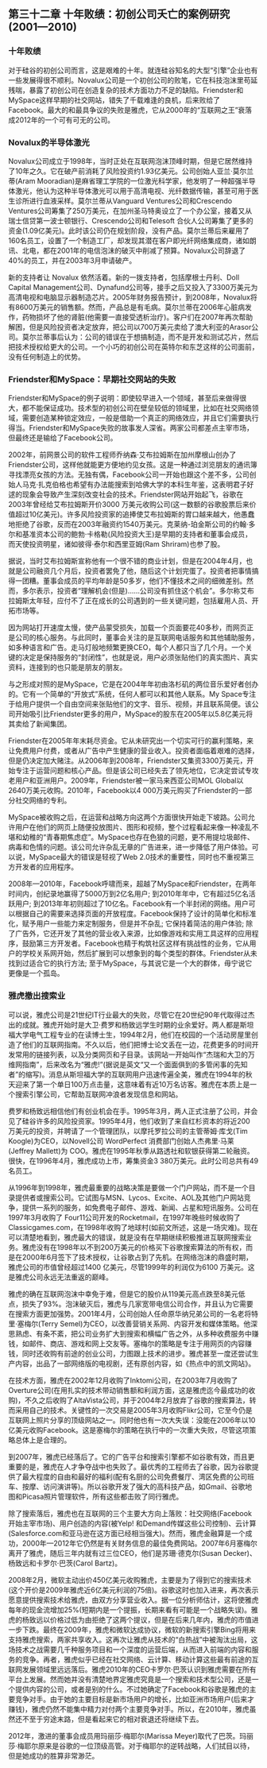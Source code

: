 ## 第三十二章 十年败绩：初创公司夭亡的案例研究(2001—2010)

### 十年败绩

对于硅谷的初创公司而言，这是艰难的十年。就连硅谷知名的大型“引擎”企业也有一些发展得很不顺利。Novalux公司是一个初创公司的败笔，它在科技泡沫里苟延残喘，暴露了初创公司在创造复杂的技术方面功力不足的缺陷。Friendster和MySpace这样早期的社交网站，错失了千载难逢的良机，后来败给了Facebook。最大的和最具争议的失败是雅虎，它从2000年的“互联网之王”衰落成2012年的一个可有可无的公司。

### Novalux的半导体激光

Novalux公司成立于1998年，当时正处在互联网泡沫顶峰时期，但是它居然维持了10年之久。它在破产前消耗了风险投资约1.93亿美元。公司创始人亚兰·莫尔兰蒂(Aram Mooradian)是麻省理工学院的一位激光科学家，他发明了一种超强半导体激光，他认为这种半导体激光可以用于高清电视、光纤数据传输，甚至可用于医生诊所进行血液采样。莫尔兰蒂从Vanguard Ventures公司和Crescendo Ventures公司筹集了250万美元，在加州圣马特奥设立了一个办公室，接着又从瑞士信贷第一波士顿银行、Crescendo公司和Telesoft 合伙人公司筹集了更多的资金(1.09亿美元)。此时该公司仍在规划阶段，没有产品。莫尔兰蒂后来雇用了160名员工，设置了一个制造工厂，却发现其潜在客户即光纤网络集成商，诸如朗讯、北电，都在2001年的电信泡沫的破灭中削减了预算。Novalux公司辞退了40%的员工，并在2003年3月申请破产。

新的支持者让 Novalux 依然活着。新的一拨支持者，包括摩根士丹利、Doll Capital Management公司、Dynafund公司等，接手之后又投入了3300万美元为高清电视和电脑显示器制造芯片。2005年财务报告预计，到2008年，Novalux将有8600万美元的销售额。然而，产品总是有毛病。莫尔兰蒂在2006年心脏病发作，药物损坏了他的肾脏(他需要一直接受透析治疗)。客户们在2007年再次帮助解困，但是风险投资者决定放弃，把公司以700万美元卖给了澳大利亚的Arasor公司。莫尔兰蒂事后认为：公司的错误在于想搞制造，而不是开发和测试芯片，然后把技术授权给更大的公司。一个小巧的初创公司在英特尔和东芝这样的公司面前，没有任何制造上的优势。

### Friendster和MySpace：早期社交网站的失败

Friendster和MySpace的例子说明：即使较早进入一个领域，甚至后来做得很大，都不能保证成功。技术型的初创公司在壁垒较低的领域里，比如在社交网络领域，需要创造某种锁定效应，一般是借助一个真正的网络效应，并且它们需要执行得当。Friendster和MySpace失败的故事发人深省。两家公司都差点主宰市场，但最终还是输给了Facebook公司。

2002年，前网景公司的软件工程师乔纳森·艾布拉姆斯在加州摩根山创办了Friendster公司，这样他就能更方便地约见女孩。这是一种通过浏览朋友的通讯簿寻找漂亮女孩的方法。无独有偶，Facebook公司一开始也跟这个差不多，公司创始人马克·扎克伯格也希望有办法能搜索到哈佛大学的本科生年鉴，这表明君子好逑的现象会导致产生深刻改变社会的技术。Friendster网站开始起飞，谷歌在2003年曾经给艾布拉姆斯开价3000 万美元收购公司(这一数额的谷歌股票后来价值超过10亿美元)。许多风险投资家的追捧使艾布拉姆斯的胃口越来越大，他愚蠢地拒绝了谷歌，反而在2003年融资约1540万美元。克莱纳-珀金斯公司的约翰·多尔和基准资本公司的鲍勃·卡格勒(风险投资大王)是早期的支持者和董事会成员，而天使投资明星，诸如彼得·泰尔和西里亚姆(Ram Shriram)也参了股。

据说，当时艾布拉姆斯宣称他有一个很不错的商业计划，但是在2004年4月，也就是公司融资几个月后，投资者罢免了他，随后这个计划完蛋了。投资者把事情搞得一团糟。董事会成员的平均年龄是50多岁，他们不懂技术之间的细微差别。然而，多尔表示，投资者“理解机会(但是)……公司没有抓住这个机会”。多尔称艾布拉姆斯太年轻，应付不了正在成长的公司遇到的一些关键问题，包括雇用人员、开拓市场等。

因为网站打开速度太慢，使产品蒙受损失，加载一个页面要花40多秒，而网页正是公司的核心服务。与此同时，董事会关注的是互联网电话服务和其他辅助服务，如多种语言和广告。走马灯般地频繁更换CEO，每个人都只当了几个月。一个关键的决定是保持服务的“封闭性”，也就是说，用户必须张贴他们的真实图片、真实资料，连接到的也只能是朋友的朋友。

与之形成对照的是MySpace，它是在2004年年初由洛杉矶的两位音乐爱好者创办的。它有一个简单的“开放式”系统，任何人都可以和其他人联系。My Space专注于给用户提供一个自由空间来张贴他们的文字、音乐、视频，并且联系简便。该公司开始吸引比Friendster更多的用户，MySpace的股东在2005年以5.8亿美元将其卖给了新闻集团。

Friendster在2005年年末耗尽资金。它从未研究出一个切实可行的赢利策略，来让免费用户付费，或者从广告中产生健康的营业收入。投资者面临着艰难的选择，但是仍决定加大赌注。从2006年到2008年，Friendster又集资3300万美元，开始专注于运营问题和核心产品。但是该公司已经失去了领先地位，它决定尝试专攻老用户和亚洲用户。2009年，Friendster被一家马来西亚公司MOL Global以2640万美元收购。2010年，Facebook以4 000万美元购买了Friendster的一部分社交网络的专利。

MySpace被收购之后，在运营和战略方向这两个方面很快开始走下坡路。公司允许用户在他们的网页上随便投放图片、图形和视频，整个过程看起来像一种凌乱不堪和幼稚的“青春期焦虑症”。MySpace也存在色狼的问题，更不用提垃圾邮件、病毒和色情的问题。该公司允许杂乱无章的广告进来，进一步降低了用户体验。可以说，MySpace最大的错误是轻视了Web 2.0技术的重要性，同时也不重视第三方开发者的应用程序。

2008年—2010年，Facebook呼啸而来，超越了MySpace和Friendster，在两年时间内，创纪录地赢得了5000万到2亿名用户; 到2010年年中，它有超过5亿名活跃用户; 到2013年年初则超过了10亿名。Facebook有一个半封闭的网络。用户可以根据自己的需要来选择页面的开放程度。Facebook保持了设计的简单化和标准化，赋予用户一些能力来定制服务，但是并不杂乱; 它保持着简洁的用户体验; 除了广告外，它还开发了其他的营业收入来源，比如像游戏和实用工具这样的应用程序，鼓励第三方开发者。Facebook也精于构筑社区这样有挑战性的业务，它从用户的学校关系网开始，然后扩展到可以想象到的每个类型的群体。Friendster从未找到过适合它的执行方法; 至于MySpace，与其说它是一个大的群体，毋宁说它更像是一个孤岛。

### 雅虎撤出搜索业

可以说，雅虎公司是21世纪IT行业最大的失败，尽管它在20世纪90年代取得过杰出的成就。雅虎开始时是大卫·费罗和杨致远学生时期的业余爱好。两人都是斯坦福大学电气工程专业的在读博士生，1994年2月，他们在校园的一个活动房屋里创造了他们的互联网指南。不久以后，他们把博士论文丢在一边，花费更多的时间开发常用的链接列表，以及分类网页和子目录。该网站一开始叫作“杰瑞和大卫的万维网指南”，后来改名为“雅虎!”(据说是英文“又一个面面俱到的多管闲事的先知者”的缩写)。消息从斯坦福大学的互联网用户迅速传遍全美，雅虎在1994年的秋天迎来了第一个单日100万点击量，这意味着有近10万名访客。雅虎在本质上是一个搜索引擎公司，它帮助互联网冲浪者发现信息和网站。

费罗和杨致远相信他们有创业机会在手。1995年3月，两人正式注册了公司，并会见了硅谷许多的风险投资家。1995年4月，他们收到了来自红杉资本的将近200 万美元的投资，并聘请了一个管理团队，以摩托罗拉公司的主管蒂姆·库戈(Tim Koogle)为CEO，以Novell公司 WordPerfect 消费部门创始人杰弗里·马莱(Jeffrey Mallett)为 COO。雅虎在1995年秋季从路透社和软银获得第二轮融资。很快，在1996年4月，雅虎成功上市，筹集资金3 380万美元。此时公司总共有49名员工。

从1996年到1998年，雅虎最重要的战略决策是要做一个门户网站，而不是一个目录提供者或搜索公司。它试图与MSN、Lycos、Excite、AOL及其他门户网站竞争，提供一系列的服务，如免费电子邮件、游戏、新闻、占星和短讯服务。公司在1997年3月收购了 Four11公司开发的Rocketmail，在1997年晚些时候收购了Classicgames.com，在1998年收购了地球村(如前文所述，这是一场灾难)。现在可以清楚地看到，雅虎最大的错误，就是没有在早期继续积极推进互联网搜索业务。雅虎没有在1998年以不到200万美元的价格买下谷歌搜索算法的所有权，而是在2000年6月签下了技术授权，让谷歌占到了先机。在网络泡沫的鼎盛时期，雅虎公司的市值曾经超过1400 亿美元，尽管1999年的利润仅为6100 万美元。这是雅虎公司永远无法重返的巅峰。

雅虎的确在互联网泡沫中幸免于难，但是它的股价从119美元高点跌至8美元低点，损失了93%。泡沫破灭后，雅虎与几家宽带电信公司合作，并且认为它需要在搜索方面更加强势。2001年4月，公司创始人任命原华纳兄弟公司的一名老将特里·塞梅尔(Terry Semel)为CEO，以改善营销关系网、内容开发和媒体策略。他深思熟虑、有条不紊，把公司业务扩大到搜索和横幅广告之外，从多种收费服务中赚钱，如邮件、商店、游戏和网上交友等。塞梅尔的策略是专注于用网页的内容赚钱，同时还收购有前途的创业公司，力图跟上技术的进步。雅虎甚至一度还尝试生产内容，出品了一部网络版的电视剧，还有原创内容，如《热点中的凯文网站》。

在技术方面，雅虎在2002年12月收购了Inktomi公司，在2003年7月收购了Overture公司(在用扎实的技术带动销售额和利润方面，这是雅虎迄今最成功的收购)，不久之后收购了AltaVista公司，并于2004年2月放弃了谷歌的搜索算法，转而采用自己的技术。关键性的一次交易是2005年3月收购Flikr公司，它至今仍是互联网上照片分享的顶级网站之一。同时他也有一次大失误：没能在2006年以10亿美元收购Facebook。这是塞梅尔的策略在执行中的一次重大失败，尽管这项策略总体上是合理的。

到2007年，雅虎已经落后了。它的广告平台和搜索引擎都不如谷歌有效，而且更重要的是，雅虎在人才争夺战中也失败了。最优秀的工程师去了谷歌，因为谷歌提供了最大程度的自由和最好的福利(配有名厨的公司免费餐厅、湾区免费的公司班车、按摩、访问演讲等)。所以谷歌开发了强大的高科技产品，如Gmail、谷歌地图和Picasa照片管理软件，所有这些都击败了同行雅虎。

除了搜索落后，雅虎也在互联网的三个主要大方向上落败：社交网络(Facebook开始主宰市场)、用户创造的内容(被Yelp! 和Demand传媒这些公司控制)、云计算(Salesforce.com和亚马逊在这方面已经相当强大)。然而，雅虎金融算是一个成功，2000年—2012年它仍然是有关财务信息的最佳免费网站。2007年6月塞梅尔离开了雅虎，随后三年内就有过三位CEO，他们是苏珊·德克尔(Susan Decker)、杨致远和卡罗尔·巴茨(Carol Bartz)。

2008年2月，微软主动出价450亿美元收购雅虎，主要是为了得到它的搜索技术(这个开价是2009年雅虎近6亿美元利润的75倍)。谷歌这时也加入进来，再次表示愿意提供搜索技术给雅虎，由双方分享营业收入。据一位分析师估计，这将使雅虎每年的现金流增加25%(短期内是一个提振，长期来看有可能是一个战略失误)。雅虎的杨致远以价格过低为由拒绝了这两个提议，但是在后来几年内，雅虎的市值进一步下跌。最终在2009年，雅虎和微软达成协议，微软的新搜索引擎Bing将用来支持雅虎搜索，两家共享收入。这再次让雅虎从技术的“白热战”中被淘汰出局，这场技术之战需要几千种服务项目和一个深度的运营后端，从而进入前端的内容和服务的竞争。再者，雅虎似乎已经在社交网络、云计算、移动计算这些最有前途的互联网发展领域里远远落后。雅虎2010年的CEO卡罗尔·巴茨认识到雅虎需要在所有平台上发展。然而她并没有清楚地界定雅虎究竟是一个搜索和技术型公司，还是一个提供内容的公司，或者是别的什么。不过她确定了Facebook和谷歌是雅虎的主要竞争对手。由于她的主要目标是新市场用户的增长，比如亚洲市场用户(后来才赚钱)，雅虎仍然不能集中精力对付两个主要竞争对手。所以，在2010年，雅虎虽然还不至于穷途末路，但是看起来它的相对衰退还将继续下去。

2012年，激进的董事会成员用玛丽莎·梅耶尔(Marissa Meyer)取代了巴茨。玛丽莎·梅耶尔原来是谷歌的一位顶级高管。对于梅耶尔的逆转战略，人们拭目以待，但是她成功的胜算非常渺茫。
